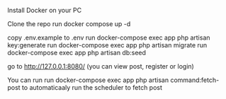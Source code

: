 Install Docker on your PC

Clone the repo
run docker compose up -d

copy .env.example to .env
run docker-compose exec app php artisan key:generate
run docker-compose exec app php artisan migrate
run docker-compose exec app php artisan db:seed

go to http://127.0.0.1:8080/ (you can view post, register or login)

You can run run docker-compose exec app php artisan command:fetch-post to automaticaaly run the scheduler to fetch post
